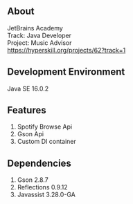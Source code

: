 ## About
JetBrains Academy  
Track: Java Developer  
Project: Music Advisor  
https://hyperskill.org/projects/62?track=1
## Development Environment
Java SE 16.0.2
## Features
1. Spotify Browse Api  
2. Gson Api  
3. Custom DI container
## Dependencies
1. Gson 2.8.7
2. Reflections 0.9.12
3. Javassist 3.28.0-GA



